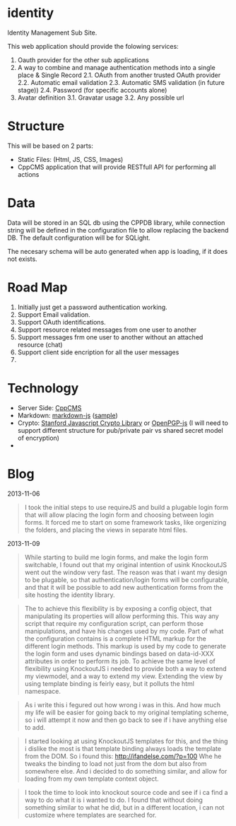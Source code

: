 identity
========

Identity Management Sub Site.

This web application should provide the folowing services:
1. Oauth provider for the other sub applications
2. A way to combine and manage authentication methods into a single place & Single Record
2.1. OAuth from another trusted OAuth provider
2.2. Automatic email validation
2.3. Automatic SMS validation (in future stage))
2.4. Password (for specific accounts alone)
3. Avatar definition
3.1. Gravatar usage
3.2. Any possible url

Structure
=========

This will be based on 2 parts:
* Static Files: (Html, JS, CSS, Images)
* CppCMS application that will provide RESTfull API for performing all actions

Data
====

Data will be stored in an SQL db using the CPPDB library, while connection string will be defined in the 
configuration file to allow replacing the backend DB. The default configuration will be for SQLight.

The necesary schema will be auto generated when app is loading, if it does not exists.

Road Map
========
1. Initially just get a password authentication working.
2. Support Email validation.
3. Support OAuth identifications.
4. Support resource related messages from one user to another
5. Support messages frm one user to another without an attached resource (chat)
6. Support client side encription for all the user messages
7. 

Technology
==========
* Server Side: [CppCMS](http://cppcms.com/)
* Markdown: [markdown-js](https://github.com/evilstreak/markdown-js) ([sample](http://www.markdownviewer.com/))
* Crypto: [Stanford Javascript Crypto Library](http://crypto.stanford.edu/sjcl/) or [OpenPGP-js](https://github.com/openpgpjs/openpgpjs) (I will need to support different structure for pub/private pair vs shared secret model of encryption)
* 

Blog
====

2013-11-06

> I took the initial steps to use requireJS and build a plugable login form that will allow placing the login form and choosing between login forms. It forced me to start on some framework tasks, like orgenizing the folders, and placing the views in separate html files.

2013-11-09

> While starting to build me login forms, and make the login form switchable, I found out that my original intention of usink KnockoutJS went out the window very fast. The reason was that i want my design to be plugable, so that authentication/login forms will be configurable, and that it will be possible to add new authentication forms from the site hosting the identity library.

> The to achieve this flexibility is by exposing a config object, that manipulating its properties will allow performing this. This way any script that require my configuration script, can perform those manipulations, and have his changes used by my code.
> Part of what the configuration contains is a complete HTML markup for the different login methods. This markup is used by my code to generate the login form and uses dynamic bindings based on data-id-XXX attributes in order to perform its job.
> To achieve the same level of flexibility using KnockoutJS i needed to provide both a way to extend my viewmodel, and a way to extend my view. Extending the view by using template binding is feirly easy, but it polluts the html namespace.

> As i write this i fegured out how wrong i was in this. And how much my life will be easier for going back to my original templating scheme, so i will attempt it now and then go back to see if i have anything else to add.

> I started looking at using KnockoutJS templates for this, and the thing i dislike the most is that template binding always loads the template from the DOM. So i found this: http://ifandelse.com/?p=100 Whe he tweaks the binding to load not just from the dom but also from somewhere else. And i decided to do something similar, and allow for loading from my own template context object.

> I took the time to look into knockout source code and see if i ca find a way to do what it is i wanted to do. I found that without doing something similar to what he did, but in a different location, i can not customize where templates are searched for.

